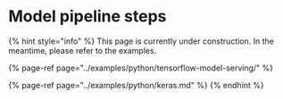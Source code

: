 # Model pipeline steps

{% hint style="info" %}
This page is currently under construction. In the meantime, please refer to the examples.

{% page-ref page="../examples/python/tensorflow-model-serving/" %}

{% page-ref page="../examples/python/keras.md" %}
{% endhint %}



